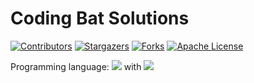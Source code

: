 # Coding Bat Solutions

<!-- PROJECT SHIELDS -->
<!--
*** I'm using markdown "reference style" links for readability.
*** Reference links are enclosed in brackets [ ] instead of parentheses ( ).
*** See the bottom of this document for the declaration of the reference variables
*** for contributors-url, forks-url, etc. This is an optional, concise syntax you may use.
*** https://www.markdownguide.org/basic-syntax/#reference-style-links
-->
[![Contributors][contributors-shield]][contributors-url]
[![Stargazers][stars-shield]][stars-url]
[![Forks][forks-shield]][forks-url]
[![Apache License][license-shield]][license-url]

Programming language: ![](https://img.shields.io/github/languages/count/nhutnamhcmus/coding-bat-solutions?style=flat-square) with ![](https://img.shields.io/github/languages/top/nhutnamhcmus/coding-bat-solutions?style=flat-square)


<!-- MARKDOWN LINKS & IMAGES -->

[contributors-shield]: https://img.shields.io/github/contributors/nhutnamhcmus/coding-bat-solutions?style=flat-square
[contributors-url]: https://github.com/nhutnamhcmus/coding-bat-solutions/graphs/contributors

[forks-shield]: https://img.shields.io/github/forks/nhutnamhcmus/coding-bat-solutions?style=flat-square
[forks-url]: https://github.com/nhutnamhcmus/coding-bat-solutions/network/members

[stars-shield]: https://img.shields.io/github/stars/nhutnamhcmus/coding-bat-solutions?style=flat-square
[stars-url]: https://github.com/nhutnamhcmus/coding-bat-solutions/stargazers

[license-shield]: https://img.shields.io/github/license/nhutnamhcmus/coding-bat-solutions?style=flat-square
[license-url]: https://github.com/nhutnamhcmus/coding-bat-solutions/blob/master/LICENSE
